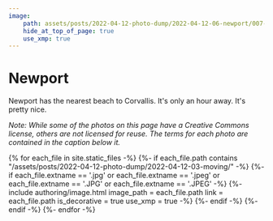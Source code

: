 ```yaml
---
image:
    path: assets/posts/2022-04-12-photo-dump/2022-04-12-06-newport/007-creatures.jpeg
    hide_at_top_of_page: true
    use_xmp: true
---
```


# Newport

Newport has the nearest beach to Corvallis. It's only an hour away. It's pretty nice.

*Note: While some of the photos on this page have a Creative Commons license, others are not licensed for reuse. The terms for each photo are contained in the caption below it.*

{% for each_file in site.static_files -%}
    {%- if each_file.path
        contains "/assets/posts/2022-04-12-photo-dump/2022-04-12-03-moving/"
    -%}
        {%- if each_file.extname == '.jpg'
            or each_file.extname == '.jpeg'
            or each_file.extname == '.JPG'
            or each_file.extname == '.JPEG'
        -%}
            {%- include authoring/image.html
                image_path = each_file.path
                link = each_file.path
                is_decorative = true
                use_xmp = true
            -%}
        {%- endif -%}
    {%- endif -%}
{%- endfor -%}
